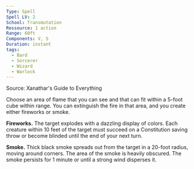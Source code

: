 ```yaml
---
Type: Spell
Spell LV: 2
School: Transmutation
Ressource: 1 action
Range: 60ft
Components: V, S
Duration: instant
tags:
  - Bard
  - Sorcerer
  - Wizard
  - Warlock
---
```

Source: Xanathar's Guide to Everything

Choose an area of flame that you can see and that can fit within a 5-foot cube within range. You can extinguish the fire in that area, and you create either fireworks or smoke.

**Fireworks.** The target explodes with a dazzling display of colors. Each creature within 10 feet of the target must succeed on a Constitution saving throw or become blinded until the end of your next turn.

**Smoke.** Thick black smoke spreads out from the target in a 20-foot radius, moving around corners. The area of the smoke is heavily obscured. The smoke persists for 1 minute or until a strong wind disperses it.